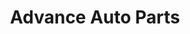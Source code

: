 ---
title: "Advance Auto Parts"
url: /athens/advance-auto-parts-west-broad-street/
shop: car parts
---